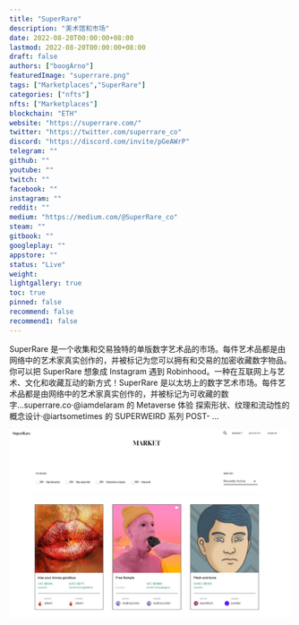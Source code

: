 ```yaml
---
title: "SuperRare"
description: "美术馆和市场"
date: 2022-08-20T00:00:00+08:00
lastmod: 2022-08-20T00:00:00+08:00
draft: false
authors: ["boogArno"]
featuredImage: "superrare.png"
tags: ["Marketplaces","SuperRare"]
categories: ["nfts"]
nfts: ["Marketplaces"]
blockchain: "ETH"
website: "https://superrare.com/"
twitter: "https://twitter.com/superrare_co"
discord: "https://discord.com/invite/pGeAWrP"
telegram: ""
github: ""
youtube: ""
twitch: ""
facebook: ""
instagram: ""
reddit: ""
medium: "https://medium.com/@SuperRare_co"
steam: ""
gitbook: ""
googleplay: ""
appstore: ""
status: "Live"
weight: 
lightgallery: true
toc: true
pinned: false
recommend: false
recommend1: false
---
```


SuperRare 是一个收集和交易独特的单版数字艺术品的市场。每件艺术品都是由网络中的艺术家真实创作的，并被标记为您可以拥有和交易的加密收藏数字物品。你可以把 SuperRare 想象成 Instagram 遇到 Robinhood。一种在互联网上与艺术、文化和收藏互动的新方式！SuperRare 是以太坊上的数字艺术市场。每件艺术品都是由网络中的艺术家真实创作的，并被标记为可收藏的数字...superrare.co·@iamdelaram 的 Metaverse 体验 探索形状、纹理和流动性的概念设计·@iartsometimes 的 SUPERWEIRD 系列 POST- ...

![superrareco-dapp-marketplaces-ethereum-image1_4007f3b8eddc1aadb2d7234e7f979a6b](superrareco-dapp-marketplaces-ethereum-image1_4007f3b8eddc1aadb2d7234e7f979a6b.png)
